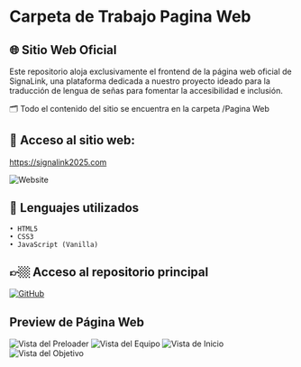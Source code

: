 # Carpeta de Trabajo Pagina Web

## 🌐 Sitio Web Oficial

Este repositorio aloja exclusivamente el frontend de la página web oficial de SignaLink, una plataforma dedicada a nuestro proyecto ideado para la traducción de lengua de señas para fomentar la accesibilidad e inclusión.

🗂️ Todo el contenido del sitio se encuentra en la carpeta /Pagina Web

## 🔗 Acceso al sitio web:
https://signalink2025.com

 ![Website](https://img.shields.io/website?down_color=red&down_message=offline&up_color=green&up_message=online&url=https%3A%2F%2Fsignalink2025.com)

## 👾 Lenguajes utilizados
	• HTML5
	• CSS3
	• JavaScript (Vanilla)

## 👉🏼 Acceso al repositorio principal

<a href="https://github.com/albornozthiagoo/SignaLink-Web" target="_blank">
  <img alt="GitHub" src="https://img.shields.io/badge/GitHub-SignaLink-000?style=for-the-badge&logo=github&logoColor=white" />
</a>

## Preview de Página Web

![Vista del Preloader](SignaLink/Images/Preview-Preloader-Web.png)
![Vista del Equipo](SignaLink/Images/Preview-Equipo-Web.png)
![Vista de Inicio](SignaLink/Images/Preview-Inicio-Web.png)
![Vista del Objetivo](SignaLink/Images/Preview-Objetivo-Web.png)

